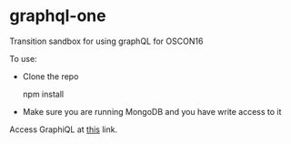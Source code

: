 # graphql-one
Transition sandbox for using graphQL for OSCON16

To use:

* Clone the repo

    npm install

* Make sure you are running MongoDB and you have write access to it

Access GraphiQL at [this](https://localhost:8080/oscon-test) link.
